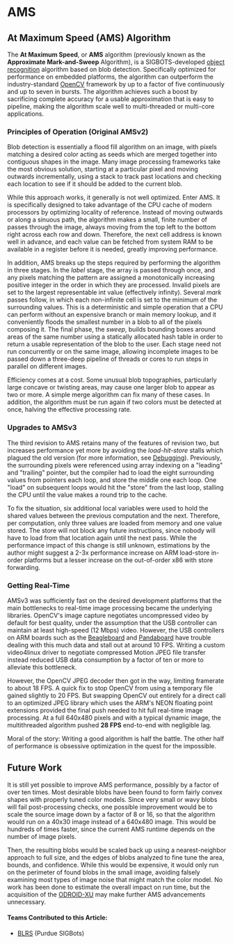 # AMS

## At Maximum Speed (AMS) Algorithm

The **At Maximum Speed**, or **AMS** algorithm (previously known as the **Approximate Mark-and-Sweep** Algorithm), is a SIGBOTS-developed [object recognition](https://github.com/purduesigbots/BLRS-Wiki/tree/3aeb8702c5b3a6c01813fc864764d2c87eb47766/w/object_recognition/README.md) algorithm based on blob detection. Specifically optimized for performance on embedded platforms, the algorithm can outperform the industry-standard [OpenCV](https://github.com/purduesigbots/BLRS-Wiki/tree/3aeb8702c5b3a6c01813fc864764d2c87eb47766/w/opencv/README.md) framework by up to a factor of five continuously and up to seven in bursts. The algorithm achieves such a boost by sacrificing complete accuracy for a usable approximation that is easy to pipeline, making the algorithm scale well to multi-threaded or multi-core applications.

### Principles of Operation (Original AMSv2)

Blob detection is essentially a flood fill algorithm on an image, with pixels matching a desired color acting as seeds which are merged together into contiguous shapes in the image. Many image processing frameworks take the most obvious solution, starting at a particular pixel and moving outwards incrementally, using a stack to track past locations and checking each location to see if it should be added to the current blob.

While this approach works, it generally is not well optimized. Enter AMS. It is specifically designed to take advantage of the CPU cache of modern processors by optimizing locality of reference. Instead of moving outwards or along a sinuous path, the algorithm makes a small, finite number of passes through the image, always moving from the top left to the bottom right across each row and down. Therefore, the next cell address is known well in advance, and each value can be fetched from system RAM to be available in a register before it is needed, greatly improving performance.

In addition, AMS breaks up the steps required by performing the algorithm in three stages. In the _label_ stage, the array is passed through once, and any pixels matching the pattern are assigned a monotonically increasing positive integer in the order in which they are processed. Invalid pixels are set to the largest representable int value (effectively infinity). Several _mark_ passes follow, in which each non-infinite cell is set to the minimum of the surrounding values. This is a deterministic and simple operation that a CPU can perform without an expensive branch or main memory lookup, and it conveniently floods the smallest number in a blob to all of the pixels composing it. The final phase, the _sweep_, builds bounding boxes around areas of the same number using a statically allocated hash table in order to return a usable representation of the blob to the user. Each stage need not run concurrently or on the same image, allowing incomplete images to be passed down a three-deep pipeline of threads or cores to run steps in parallel on different images.

Efficiency comes at a cost. Some unusual blob topographies, particularly large concave or twisting areas, may cause one larger blob to appear as two or more. A simple merge algorithm can fix many of these cases. In addition, the algorithm must be run again if two colors must be detected at once, halving the effective processing rate.

### Upgrades to AMSv3

The third revision to AMS retains many of the features of revision two, but increases performance yet more by avoiding the _load-hit-store_ stalls which plagued the old version (for more information, see [Debugging](../general/debugging.md)). Previously, the surrounding pixels were referenced using array indexing on a "leading" and "trailing" pointer, but the compiler had to load the eight surrounding values from pointers each loop, and store the middle one each loop. One "load" on subsequent loops would hit the "store" from the last loop, stalling the CPU until the value makes a round trip to the cache.

To fix the situation, six additional local variables were used to hold the shared values between the previous computation and the next. Therefore, per computation, only three values are loaded from memory and one value stored. The store will not block any future instructions, since nobody will have to load from that location again until the next pass. While the performance impact of this change is still unknown, estimations by the author might suggest a 2-3x performance increase on ARM load-store in-order platforms but a lesser increase on the out-of-order x86 with store forwarding.

### Getting Real-Time

AMSv3 was sufficiently fast on the desired development platforms that the main bottlenecks to real-time image processing became the underlying libraries. OpenCV's image capture negotiates uncompressed video by default for best quality, under the assumption that the USB controller can maintain at least high-speed (12 Mbps) video. However, the USB controllers on ARM boards such as the [Beagleboard](../../electronics/general/external-boards/beagleboard.md) and [Pandaboard](../../electronics/general/external-boards/pandaboard.md) have trouble dealing with this much data and stall out at around 10 FPS. Writing a custom video4linux driver to negotiate compressed Motion JPEG file transfer instead reduced USB data consumption by a factor of ten or more to alleviate this bottleneck.

However, the OpenCV JPEG decoder then got in the way, limiting framerate to about 18 FPS. A quick fix to stop OpenCV from using a temporary file gained slightly to 20 FPS. But swapping OpenCV out entirely for a direct call to an optimized JPEG library which uses the ARM's NEON floating point extensions provided the final push needed to hit full real-time image processing. At a full 640x480 pixels and with a typical dynamic image, the multithreaded algorithm pushed **28 FPS** end-to-end with negligible lag.

Moral of the story: Writing a good algorithm is half the battle. The other half of performance is obsessive optimization in the quest for the impossible.

## Future Work

It is still yet possible to improve AMS performance, possibly by a factor of over ten times. Most desirable blobs have been found to form fairly convex shapes with properly tuned color models. Since very small or wavy blobs will fail post-processing checks, one possible improvement would be to scale the source image down by a factor of 8 or 16, so that the algorithm would run on a 40x30 image instead of a 640x480 image. This would be hundreds of times faster, since the current AMS runtime depends on the number of image pixels.

Then, the resulting blobs would be scaled back up using a nearest-neighbor approach to full size, and the edges of blobs analyzed to fine tune the area, bounds, and confidence. While this would be expensive, it would only run on the perimeter of found blobs in the small image, avoiding falsely examining most types of image noise that might match the color model. No work has been done to estimate the overall impact on run time, but the acquisition of the [ODROID-XU](../../electronics/general/external-boards/odroid-xu.md) may make further AMS advancements unnecessary.

#### Teams Contributed to this Article:

* [BLRS](https://purduesigbots.com) (Purdue SIGBots)

